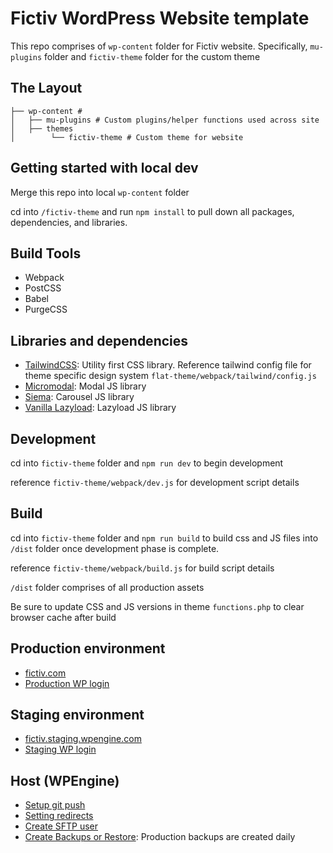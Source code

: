# Fictiv WordPress Website template
This repo comprises of `wp-content` folder for Fictiv website. Specifically, `mu-plugins` folder and `fictiv-theme` folder for the custom theme

## The Layout

```
├── wp-content #
│   ├── mu-plugins # Custom plugins/helper functions used across site
│   ├── themes
│        └── fictiv-theme # Custom theme for website
```

## Getting started with local dev
Merge this repo into local `wp-content` folder

cd into `/fictiv-theme` and run `npm install` to pull down all packages, dependencies, and libraries.


## Build Tools
* Webpack
* PostCSS
* Babel
* PurgeCSS

## Libraries and dependencies
* [TailwindCSS](https://tailwindcss.com/): Utility first CSS library. Reference tailwind config file for theme specific design system `flat-theme/webpack/tailwind/config.js`
* [Micromodal](https://micromodal.now.sh/): Modal JS library
* [Siema](https://pawelgrzybek.github.io/siema/): Carousel JS library
* [Vanilla Lazyload](https://github.com/verlok/vanilla-lazyload): Lazyload JS library

## Development

cd into `fictiv-theme` folder and `npm run dev` to begin development

reference `fictiv-theme/webpack/dev.js` for development script details

## Build

cd into `fictiv-theme` folder and `npm run build` to build css and JS files into `/dist` folder once development phase is complete. 

reference `fictiv-theme/webpack/build.js` for build script details

`/dist` folder comprises of all production assets

Be sure to update CSS and JS versions in theme `functions.php` to clear browser cache after build

## Production environment
* [fictiv.com](https://www.fictiv.com/)
* [Production WP login](https://www.fictiv.com/wp-admin/)

## Staging environment
* [fictiv.staging.wpengine.com](https://fictiv.staging.wpengine.com/)
* [Staging WP login](https://fictiv.staging.wpengine.com/wp-admin/)

## Host (WPEngine)
* [Setup git push](https://wpengine.com/support/set-git-push-user-portal/)
* [Setting redirects](https://wpengine.com/support/redirect/)
* [Create SFTP user](https://my.wpengine.com/installs/fictiv/sftp_users)
* [Create Backups or Restore](https://my.wpengine.com/installs/fictiv/sftp_users): Production backups are created daily